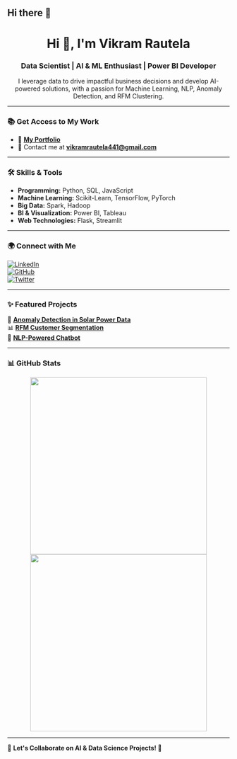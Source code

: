 ## Hi there 👋

<!--
**VIKRAM-009/VIKRAM-009** is a ✨ _special_ ✨ repository because its `README.md` (this file) appears on your GitHub profile.

Here are some ideas to get you started:

- 🔭 I’m currently working on ...
- 🌱 I’m currently learning ...
- 👯 I’m looking to collaborate on ...
- 🤔 I’m looking for help with ...
- 💬 Ask me about ...
- 📫 How to reach me: ...
- 😄 Pronouns: ...
- ⚡ Fun fact: ...
--><h1 align="center">Hi 👋, I'm Vikram Rautela</h1>
<h3 align="center">Data Scientist | AI & ML Enthusiast | Power BI Developer</h3>

<p align="center">
I leverage data to drive impactful business decisions and develop AI-powered solutions, with a passion for Machine Learning, NLP, Anomaly Detection, and RFM Clustering.
</p>

---

### 📚 Get Access to My Work  
- 🔗 **[My Portfolio](https://yourportfolio.com)**
- 📩 Contact me at **vikramrautela441@gmail.com**

---

### 🛠️ Skills & Tools  
- **Programming:** Python, SQL, JavaScript  
- **Machine Learning:** Scikit-Learn, TensorFlow, PyTorch  
- **Big Data:** Spark, Hadoop  
- **BI & Visualization:** Power BI, Tableau  
- **Web Technologies:** Flask, Streamlit  

---

### 🌍 Connect with Me  
[![LinkedIn](https://img.shields.io/badge/LinkedIn-0077B5?style=for-the-badge&logo=linkedin&logoColor=white)](https://www.linkedin.com/in/vikram-rautela-467b55330)  
[![GitHub](https://img.shields.io/badge/GitHub-181717?style=for-the-badge&logo=github&logoColor=white)](https://github.com/yourusername)  
[![Twitter](https://img.shields.io/badge/Twitter-1DA1F2?style=for-the-badge&logo=twitter&logoColor=white)](https://github.com/VIKRAM-009/VIKRAM-009)  

---

### ✨ Featured Projects  
🚀 **[Anomaly Detection in Solar Power Data](https://github.com/yourusername/project1)**  
📊 **[RFM Customer Segmentation](https://github.com/yourusername/project2)**  
🤖 **[NLP-Powered Chatbot](https://github.com/yourusername/project3)**  

---

### 📊 GitHub Stats  
<p align="center">
  <img src="https://github-readme-stats.vercel.app/api?username=yourusername&show_icons=true&theme=dark" width="400px" />
  <img src="https://github-readme-streak-stats.herokuapp.com/?user=yourusername&theme=dark" width="400px" />
</p>

---

📢 **Let's Collaborate on AI & Data Science Projects! 🚀**

